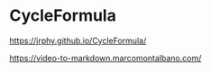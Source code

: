 # CycleFormula

https://jrphy.github.io/CycleFormula/

https://video-to-markdown.marcomontalbano.com/
